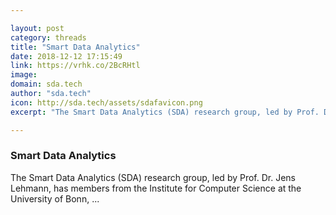 ```yaml
---

layout: post
category: threads
title: "Smart Data Analytics"
date: 2018-12-12 17:15:49
link: https://vrhk.co/2BcRHtl
image: 
domain: sda.tech
author: "sda.tech"
icon: http://sda.tech/assets/sdafavicon.png
excerpt: "The Smart Data Analytics (SDA) research group, led by Prof. Dr. Jens Lehmann, has members from the Institute for Computer Science at the University of Bonn, ..."

---
```


### Smart Data Analytics

The Smart Data Analytics (SDA) research group, led by Prof. Dr. Jens Lehmann, has members from the Institute for Computer Science at the University of Bonn, ...